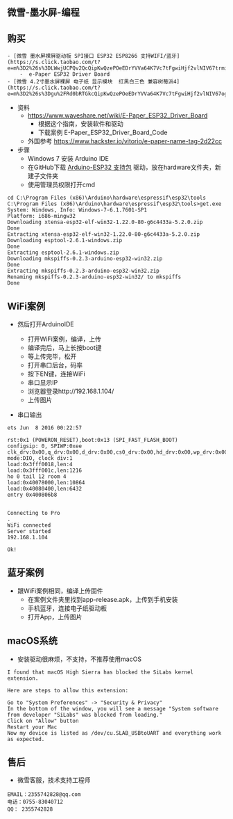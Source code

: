 ## 微雪-墨水屏-编程

## 购买
    - [微雪 墨水屏裸屏驱动板 SPI接口 ESP32 ESP8266 支持WIFI/蓝牙](https://s.click.taobao.com/t?e=m%3D2%26s%3DLWwjUCPQv2QcQipKwQzePOeEDrYVVa64K7Vc7tFgwiHjf2vlNIV67trmiN9ZoeYrZW7hPg9HazilldgrEKAMDZqHHjUPN5fPvcXgLQcnSPhUUJCbLNYEnHJi6DFpZGNc%2Bht3wBcxEojg%2BvVPtZxVh1vzY1gj2%2FS51m%2FRykadurUYtE6uZJaO3HEqY%2Bakgpmw&scm=null&pvid=null&app_pvid=59590_11.88.32.203_568_1602231743720&ptl=floorId%3A17741&originalFloorId%3A17741&app_pvid%3A59590_11.88.32.203_568_1602231743720&union_lens=lensId%3APUB%401602231720%400b1a25df_d9d4_1750c73d849_2645%40026UvXKptoe9OnJOZeqXA9tB)
        -  e-Paper ESP32 Driver Board
    - [微雪 4.2寸墨水屏裸屏 电子纸 显示模块  红黑白三色 兼容树莓派4](https://s.click.taobao.com/t?e=m%3D2%26s%3Dgu%2FRd0bRTGkcQipKwQzePOeEDrYVVa64K7Vc7tFgwiHjf2vlNIV67ogRc0DrYpkvFfrEfJ4hp2qlldgrEKAMDZqHHjUPN5fPvcXgLQcnSPhUUJCbLNYEnHJi6DFpZGNc%2Bht3wBcxEojg%2BvVPtZxVh1vzY1gj2%2FS51m%2FRykadurUDBRIF6NDIT3EqY%2Bakgpmw&scm=null&pvid=null&app_pvid=59590_11.26.37.22_555_1602231877211&ptl=floorId%3A17741&originalFloorId%3A17741&app_pvid%3A59590_11.26.37.22_555_1602231877211&union_lens=lensId%3APUB%401602231873%400b14eca8_ae89_1750c763150_4d4c%40027HYB50teMJ7vU6A8SsikWj)

- 资料
    - https://www.waveshare.net/wiki/E-Paper_ESP32_Driver_Board
        - 根据这个指南，安装软件和驱动
        - 下载案例 E-Paper_ESP32_Driver_Board_Code
    - 外国参考 https://www.hackster.io/vitorio/e-paper-name-tag-2d22cc
- 步骤
    - Windows 7 安装 Arduino IDE
    - 在GitHub下载 [Arduino-ESP32 支持包](https://codeload.github.com/espressif/arduino-esp32/zip/master) 驱动，放在hardware文件夹，新建子文件夹
    - 使用管理员权限打开cmd

```
cd C:\Program Files (x86)\Arduino\hardware\espressif\esp32\tools
C:\Program Files (x86)\Arduino\hardware\espressif\esp32\tools>get.exe
System: Windows, Info: Windows-7-6.1.7601-SP1
Platform: i686-mingw32
Downloading xtensa-esp32-elf-win32-1.22.0-80-g6c4433a-5.2.0.zip
Done
Extracting xtensa-esp32-elf-win32-1.22.0-80-g6c4433a-5.2.0.zip
Downloading esptool-2.6.1-windows.zip
Done
Extracting esptool-2.6.1-windows.zip
Downloading mkspiffs-0.2.3-arduino-esp32-win32.zip
Done
Extracting mkspiffs-0.2.3-arduino-esp32-win32.zip
Renaming mkspiffs-0.2.3-arduino-esp32-win32/ to mkspiffs
Done
```
## WiFi案例
- 然后打开ArduinoIDE
    - 打开WiFi案例，编译，上传
    - 编译完后，马上长按boot键
    - 等上传完毕，松开
    - 打开串口后台，码率
    - 按下EN键，连接WiFi
    - 串口显示IP
    - 浏览器登录http://192.168.1.104/
    - 上传图片

- 串口输出
```
ets Jun  8 2016 00:22:57

rst:0x1 (POWERON_RESET),boot:0x13 (SPI_FAST_FLASH_BOOT)
configsip: 0, SPIWP:0xee
clk_drv:0x00,q_drv:0x00,d_drv:0x00,cs0_drv:0x00,hd_drv:0x00,wp_drv:0x00
mode:DIO, clock div:1
load:0x3fff0018,len:4
load:0x3fff001c,len:1216
ho 0 tail 12 room 4
load:0x40078000,len:10864
load:0x40080400,len:6432
entry 0x400806b8


Connecting to Pro
.
WiFi connected
Server started
192.168.1.104

Ok!

```

## 蓝牙案例
- 跟WiFi案例相同，编译上传固件
    - 在案例文件夹里找到app-release.apk，上传到手机安装
    - 手机蓝牙，连接电子纸驱动板
    - 打开App，上传图片

## macOS系统
- 安装驱动很麻烦，不支持，不推荐使用macOS
```
I found that macOS High Sierra has blocked the SiLabs kernel extension.

Here are steps to allow this extension:

Go to "System Preferences" -> "Security & Privacy"
In the bottom of the window, you will see a message "System software from developer "SiLabs" was blocked from loading."
Click on "Allow" button
Restart your Mac
Now my device is listed as /dev/cu.SLAB_USBtoUART and everything work as expected.
```

## 售后
- 微雪客服，技术支持工程师
```
EMAIL：2355742828@qq.com
电话：0755-83040712
QQ： 2355742828
```